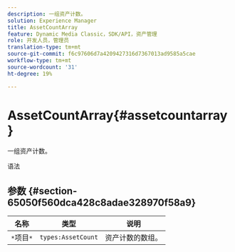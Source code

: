 ```yaml
---
description: 一组资产计数。
solution: Experience Manager
title: AssetCountArray
feature: Dynamic Media Classic，SDK/API，资产管理
role: 开发人员，管理员
translation-type: tm+mt
source-git-commit: f6c97606d7a4209427316d7367013ad9585a5cae
workflow-type: tm+mt
source-wordcount: '31'
ht-degree: 19%

---
```



# AssetCountArray{#assetcountarray}

一组资产计数。

语法

## 参数 {#section-65050f560dca428c8adae328970f58a9}

| 名称 | 类型 | 说明 |
|---|---|---|
| `*`项目`*` | `types:AssetCount` | 资产计数的数组。 |

